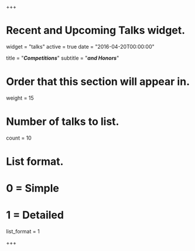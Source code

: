 +++
# Recent and Upcoming Talks widget.
widget = "talks"
active = true
date = "2016-04-20T00:00:00"

title = "***Competitions***"
subtitle = "***and Honors***"

# Order that this section will appear in.
weight = 15

# Number of talks to list.
count = 10

# List format.
#   0 = Simple
#   1 = Detailed
list_format = 1

+++

